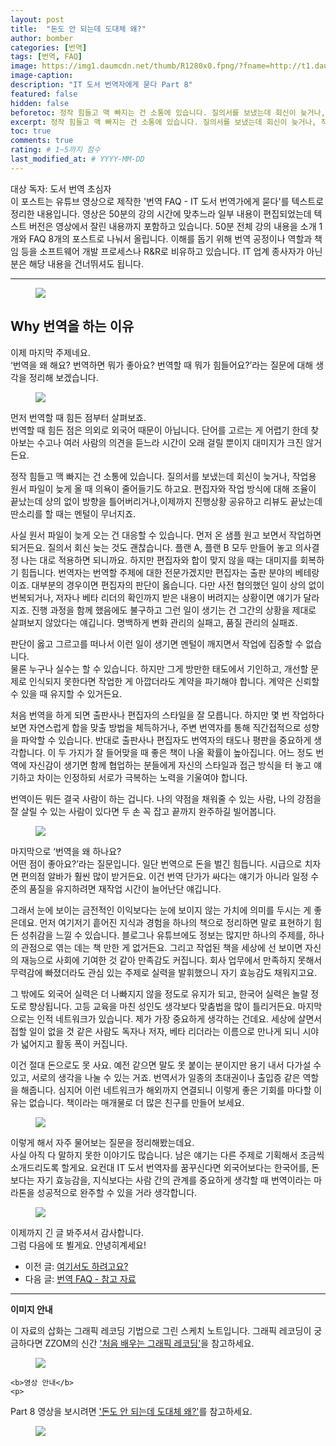 ```yaml
---
layout: post
title:  "돈도 안 되는데 도대체 왜?"
author: bomber
categories: [번역]
tags: [번역, FAQ]
image: https://img1.daumcdn.net/thumb/R1280x0.fpng/?fname=http://t1.daumcdn.net/brunch/service/user/96Gy/image/3kxQjyVeTltHO5VgYLbDBkZLprQ.png
image-caption: 
description: "IT 도서 번역자에게 묻다 Part 8"
featured: false
hidden: false
beforetoc: 정작 힘들고 맥 빠지는 건 소통에 있습니다. 질의서를 보냈는데 회신이 늦거나, 작업용 원서 파일이 늦게 올 때 의욕이 줄어들기도 하고요.
excerpt: 정작 힘들고 맥 빠지는 건 소통에 있습니다. 질의서를 보냈는데 회신이 늦거나, 작업용 원서 파일이 늦게 올 때 의욕이 줄어들기도 하고요.
toc: true
comments: true
rating: # 1~5까지 점수
last_modified_at: # YYYY-MM-DD
---
```



<div class="note">
<p>
대상 독자: 도서 번역 초심자<br/>
이 포스트는 유튜브 영상으로 제작한 '번역 FAQ - IT 도서 번역가에게 묻다'를 텍스트로 정리한 내용입니다. 영상은 50분의 강의 시간에 맞추느라 일부 내용이 편집되었는데 텍스트 버전은 영상에서 잘린 내용까지 포함하고 있습니다. 50분 전체 강의 내용을 소개 1개와 FAQ 8개의 포스트로 나눠서 올립니다. 
이해를 돕기 위해 번역 공정이나 역할과 책임 등을 소프트웨어 개발 프로세스나 R&R로 비유하고 있습니다. IT 업계 종사자가 아닌 분은 해당 내용을 건너뛰셔도 됩니다.
</p>
</div>

<hr/>



<figure>
<img class="large" src="https://img1.daumcdn.net/thumb/R1280x0.fpng/?fname=http://t1.daumcdn.net/brunch/service/user/96Gy/image/F9F8em4zbs7tYS3tw9mv1mGiPxc.png" alter="">
<figcaption class="center"></figcaption>
</figure>

## Why 번역을 하는 이유

이제 마지막 주제네요.<br/>
‘번역을 왜 해요? 번역하면 뭐가 좋아요? 번역할 때 뭐가 힘들어요?’라는 질문에 대해 생각을 정리해 보겠습니다.

<figure>
<img class="large" src="https://img1.daumcdn.net/thumb/R1280x0.fpng/?fname=http://t1.daumcdn.net/brunch/service/user/96Gy/image/AndzGAsL2NfH4GolsN8iYaPSwv0.png" alter="">
<figcaption class="center"></figcaption>
</figure>

먼저 번역할 때 힘든 점부터 살펴보죠.<br/>
번역할 때 힘든 점은 의외로 외국어 때문이 아닙니다. 단어를 고르는 게 어렵기 한데 찾아보는 수고나 여러 사람의 의견을 듣느라 시간이 오래 걸릴 뿐이지 대미지가 크진 않거든요.<br/>

정작 힘들고 맥 빠지는 건 소통에 있습니다. 질의서를 보냈는데 회신이 늦거나, 작업용 원서 파일이 늦게 올 때 의욕이 줄어들기도 하고요. 편집자와 작업 방식에 대해 조율이 끝났는데 상의 없이 방향을 틀어버리거나,이제까지 진행상황 공유하고 리뷰도 끝났는데 딴소리를 할 때는 멘털이 무너지죠.<br/> 

사실 원서 파일이 늦게 오는 건 대응할 수 있습니다. 먼저 온 샘플 원고 보면서 작업하면 되거든요. 질의서 회신 늦는 것도 괜찮습니다. 플랜 A, 플랜 B 모두 만들어 놓고 의사결정 나는 대로 적용하면 되니까요. 하지만 편집자와 합이 맞지 않을 때는 대미지를 회복하기 힘듭니다. 번역자는 번역할 주제에 대한 전문가겠지만 편집자는 출판 분야의 베테랑이죠. 대부분의 경우이면 편집자의 판단이 옳습니다. 다만 사전 협의했던 일이 상의 없이 번복되거나, 저자나 베타 리더의 확인까지 받은 내용이 버려지는 상황이면 얘기가 달라지죠. 진행 과정을 함께 했음에도 불구하고 그런 일이 생기는 건 그간의 상황을 제대로 살펴보지 않았다는 얘깁니다. 명백하게 변화 관리의 실패고, 품질 관리의 실패죠.<br/>

판단이 옳고 그르고를 떠나서 이런 일이 생기면 멘털이 깨지면서 작업에 집중할 수 없습니다.<br/>
물론 누구나 실수는 할 수 있습니다. 하지만 그게 방만한 태도에서 기인하고, 개선할 문제로 인식되지 못한다면 작업한 게 아깝더라도 계약을 파기해야 합니다. 계약은 신뢰할 수 있을 때 유지할 수 있거든요.<br/>

처음 번역을 하게 되면 출판사나 편집자의 스타일을 잘 모릅니다. 하지만 몇 번 작업하다 보면 자연스럽게 합을 맞출 방법을 체득하거나, 주변 번역자를 통해 직간접적으로 성향을 파악할 수 있습니다. 반대로 출판사나 편집자도 번역자의 태도나 평판을 중요하게 생각합니다. 이 두 가지가 잘 들어맞을 때 좋은 책이 나올 확률이 높아집니다. 어느 정도 번역에 자신감이 생기면 함께 협업하는 분들에게 자신의 스타일과 접근 방식을 터 놓고 얘기하고 차이는 인정하되 서로가 극복하는 노력을 기울여야 합니다.<br/>

번역이든 뭐든 결국 사람이 하는 겁니다. 나의 약점을 채워줄 수 있는 사람, 나의 강점을 잘 살릴 수 있는 사람이 있다면 두 손 꼭 잡고 끝까지 완주하길 빌어봅니다.

<figure>
<img class="large" src="https://img1.daumcdn.net/thumb/R1280x0.fpng/?fname=http://t1.daumcdn.net/brunch/service/user/96Gy/image/MpSzTIjwuK1eDze5eLCP8CD74U0.png" alter="">
<figcaption class="center"></figcaption>
</figure>

마지막으로 ‘번역을 왜 하나요?<br/>
어떤 점이 좋아요?’라는 질문입니다. 일단 번역으로 돈을 벌긴 힘듭니다. 시급으로 치자면 편의점 알바가 훨씬 많이 받거든요. 이건 번역 단가가 싸다는 얘기가 아니라 일정 수준의 품질을 유지하려면 재작업 시간이 늘어난단 얘깁니다.<br/>

그래서 눈에 보이는 금전적인 이익보다는 눈에 보이지 않는 가치에 의미를 두시는 게 좋은데요. 먼저 여기저기 흩어진 지식과 경험을 하나의 책으로 정리하면 말로 표현하기 힘든 성취감을 느낄 수 있습니다. 블로그나 유튜브에도 정보는 많지만 하나의 주제를, 하나의 관점으로 엮는 데는 책 만한 게 없거든요. 그리고 작업된 책을 세상에 선 보이면 자신의 재능으로 사회에 기여한 것 같아 만족감도 커집니다. 회사 업무에서 만족하지 못해서 무력감에 빠졌더라도 관심 있는 주제로 실력을 발휘했으니 자기 효능감도 채워지고요.<br/>

그 밖에도 외국어 실력은 더 나빠지지 않을 정도로 유지가 되고, 한국어 실력은 놀랄 정도로 향상됩니다. 고등 교육을 마친 성인도 생각보다 맞춤법을 많이 틀리거든요. 마지막으로는 인적 네트워크가 있습니다. 제가 가장 중요하게 생각하는 건데요. 세상에 살면서 접할 일이 없을 것 같은 사람도 독자나 저자, 베타 리더라는 이름으로 만나게 되니 시야가 넓어지고 활동 폭이 커집니다.<br/>

이건 절대 돈으로도 못 사요. 예전 같으면 말도 못 붙이는 분이지만 용기 내서 다가설 수 있고, 서로의 생각을 나눌 수 있는 거죠. 번역서가 일종의 초대권이나 출입증 같은 역할을 해줍니다. 심지어 이런 네트워크가 해외까지 연결되니 이렇게 좋은 기회를 마다할 이유는 없습니다. 책이라는 매개물로 더 많은 친구를 만들어 보세요.

<figure>
<img class="large" src="https://img1.daumcdn.net/thumb/R1280x0.fpng/?fname=http://t1.daumcdn.net/brunch/service/user/96Gy/image/tHlB1VLCZA7jLwZCttjitfIZw-s.png" alter="">
<figcaption class="center"></figcaption>
</figure>

이렇게 해서 자주 물어보는 질문을 정리해봤는데요.<br/>
사실 아직 다 말하지 못한 이야기도 많습니다. 남은 얘기는 다른 주제로 기획해서 조금씩 소개드리도록 할게요. 요컨대 IT 도서 번역자를 꿈꾸신다면 외국어보다는 한국어를, 돈보다는 자기 효능감을, 지식보다는 사람 간의 관계를 중요하게 생각할 때 번역이라는 마라톤을 성공적으로 완주할 수 있을 거라 생각합니다.<br/>

<figure>
<img class="large" src="https://img1.daumcdn.net/thumb/R1280x0.fpng/?fname=http://t1.daumcdn.net/brunch/service/user/96Gy/image/1q96amXCa9OnX7YtizxDy85OG00.png" alter="">
<figcaption class="center"></figcaption>
</figure>

이제까지 긴 글 봐주셔서 감사합니다.<br/>
그럼 다음에 또 뵐게요. 안녕히계세요!

<ul>
<li>
이전 글: <a href="{{ site.baseurl }}/faq-08-where" target="_blank">여기서도 하려고요?</a>
</li>
<li>
다음 글: <a href="{{ site.baseurl }}/faq-10-reference" target="_blank">번역 FAQ - 참고 자료</a>
</li>
</ul>

<hr/>

<div class="note">
    <b>이미지 안내</b>
    <p>
    이 자료의 삽화는 그래픽 레코딩 기법으로 그린 스케치 노트입니다. 그래픽 레코딩이 궁금하다면 ZZOM의 신간 <a href="http://aladin.kr/p/G4zvf" target="_blank">'처음 배우는 그래픽 레코딩'</a>을 참고하세요.
    </p>
    <figure>
    <img class="large" src="https://img1.daumcdn.net/thumb/R1280x0.fpng/?fname=http://t1.daumcdn.net/brunch/service/user/96Gy/image/qqqnmhAWZxfuZ8twG-cVZh5PVkE.png" alter="">
    </figure>

    <b>영상 안내</b>
    <p>
 Part 8 영상을 보시려면 <a href="https://youtu.be/KzRoMmDt-kw" target="_blank">'돈도 안 되는데 도대체 왜?'</a>를 참고하세요.
    </p>
    <figure>
    <img class="large" src="https://img1.daumcdn.net/thumb/R1280x0.fpng/?fname=http://t1.daumcdn.net/brunch/service/user/96Gy/image/3kxQjyVeTltHO5VgYLbDBkZLprQ.png" alter="">
    </figure>
</div>